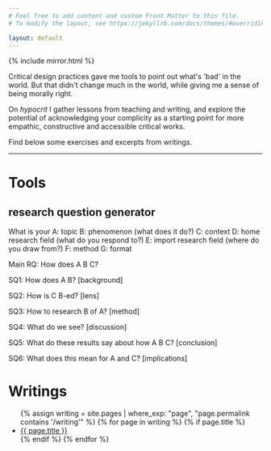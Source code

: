 ```yaml
---
# Feel free to add content and custom Front Matter to this file.
# To modify the layout, see https://jekyllrb.com/docs/themes/#overriding-theme-defaults

layout: default
---
```


{% include mirror.html %}

<!-- # hypocrit -->
Critical design practices gave me tools to point out what's 'bad' in the world. But that didn't change much in the world, while giving me a sense of being morally right. 

On *hypocrit* I gather lessons from teaching and writing, and explore the potential of acknowledging your complicity as a starting point for more empathic, constructive and accessible critical works.

<!-- *What part of myself do I see in what I critique?* -->

Find below some exercises and excerpts from writings.

<hr/>

# Tools



## research question generator

What is your
A: topic
B: phenomenon (what does it do?)
C: context
    D: home research field (what do you respond to?)
    E: import research field (where do you draw from?)
F: method
G: format

Main RQ: How does A B C?

SQ1: How does A B? [background]

SQ2: How is C B-ed? [lens]

SQ3: How to research B of A? [method]

SQ4: What do we see? [discussion]

SQ5: What do these results say about how A B C? [conclusion]

SQ6: What does this mean for A and C? [implications]

# Writings

<ul>
  {% assign writing = site.pages | where_exp: "page", "page.permalink contains '/writing'" %}
    {% for page in writing %}
    {% if page.title %}
    <li><a href="{{ page.url | absolute_url }}">{{ page.title }}</a></li>
    {% endif %}
    {% endfor %}
</ul>

